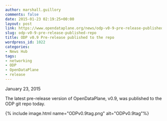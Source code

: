 ```yaml
---
author: marshall.guillory
comments: false
date: 2015-01-23 02:19:25+00:00
layout: post
link: https://www.opendataplane.org/news/odp-v0-9-pre-release-published-repo/
slug: odp-v0-9-pre-release-published-repo
title: ODP v0.9 Pre-release published to the repo
wordpress_id: 1022
categories:
- News Hub
tags:
- networking
- ODP
- OpenDataPlane
- release
---
```


January 23, 2015

The latest pre-release version of OpenDataPlane, v0.9, was published to the ODP git repo today.

{% include image.html name="ODPv0.9tag.png" alt="ODPv0.9tag"%}
